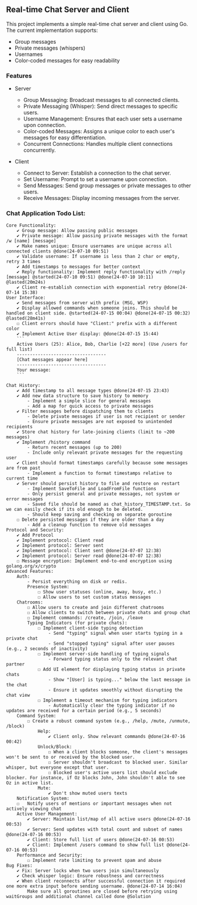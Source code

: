 ## Real-time Chat Server and Client

This project implements a simple real-time chat server and client using Go. The current implementation supports:

- Group messages
- Private messages (whispers)
- Usernames
- Color-coded messages for easy readability

### Features

- Server

  - Group Messaging: Broadcast messages to all connected clients.
  - Private Messaging (Whisper): Send direct messages to specific users.
  - Username Management: Ensures that each user sets a username upon connection.
  - Color-coded Messages: Assigns a unique color to each user's messages for easy differentiation.
  - Concurrent Connections: Handles multiple client connections concurrently.

- Client

  - Connect to Server: Establish a connection to the chat server.
  - Set Username: Prompt to set a username upon connection.
  - Send Messages: Send group messages or private messages to other users.
  - Receive Messages: Display incoming messages from the server.

### Chat Application Todo List:

    Core Functionality:
        ✔ Group message: Allow passing public messages
        ✔ Private message: Allow passing private messages with the format /w [name] [message]
        ✔ Make names unique: Ensure usernames are unique across all connected clients @done(24-07-10 09:51)
        ✔ Validate username: If username is less than 2 char or empty, retry 3 times
        ✔ Add timestamps to messages for better context
        ✔ Reply functionality: Implement reply functionality with /reply [message] @started(24-07-10 09:51) @done(24-07-10 10:11) @lasted(20m24s)
        ✔ Client re-establish connection with exponential retry @done(24-07-14 15:38)
    User Interface:
        ✔ Send messages from server with prefix (MSG, WSP)
        ✔ Display allowed commands when someone joins. This should be handled on client side. @started(24-07-15 00:04) @done(24-07-15 00:32) @lasted(28m41s)
        ☐ Client errors should have "Client:" prefix with a different color
        ✔ Implement Active User display: @done(24-07-15 15:44)
        ```
        Active Users (25): Alice, Bob, Charlie [+22 more] (Use /users for full list)
        ----------------------------------
        [Chat messages appear here]
        ----------------------------------
        Your message:
        ```

    Chat History:
        ✔ Add timestamp to all message types @done(24-07-15 23:43)
        ✔ Add new data structure to save history to memory
            - Implement a simple slice for general messages
            - Add a map for quick access to private messages
        ✔ Filter messages before dispatching them to clients
            - Delete private messages if user is not recipient or sender
            - Ensure private messages are not exposed to unintended recipients
        ✔ Store chat history for late-joining clients (limit to ~200 messages)
        ✔ Implement /history command
            - Return recent messages (up to 200)
            - Include only relevant private messages for the requesting user
        ✔ Client should format timestamps carefully because some messages are from past
            - Implement a function to format timestamps relative to current time
        ✔ Server should persist history to file and restore on restart
            - Implement SaveToFile and LoadFromFile functions
            - Only persist general and private messages, not system or error messages
            - Saved file should be named as chat_history_TIMESTAMP.txt. So we can easily check if its old enough to be deleted.
            - Should keep saving and checking on separate goroutine
        ☐ Delete persisted messages if they are older than a day
            - Add a cleanup function to remove old messages
    Protocol and Security:
        ✔ Add Protocol
        ✔ Implement protocol: Client read
        ✔ Implement protocol: Server sent
        ✔ Implement protocol: Client sent @done(24-07-07 12:38)
        ✔ Implement protocol: Server read @done(24-07-07 12:38)
        ☐ Message encryption: Implement end-to-end encryption using golang.org/x/crypto
    Advanced Features:
        Auth:
            - Persist everything on disk or redis.
            Presence System:
                ☐ Show user statuses (online, away, busy, etc.)
                ☐ Allow users to set custom status messages
        Chatrooms:
            ☐ Allow users to create and join different chatrooms
            ☐ Allow clients to switch between private chats and group chat
            ☐ Implement commands: /create, /join, /leave
            Typing Indicators (for private chats):
                ☐ Implement client-side typing detection
                    - Send "typing" signal when user starts typing in a private chat
                    - Send "stopped typing" signal after user pauses (e.g., 2 seconds of inactivity)
                ☐ Implement server-side handling of typing signals
                    - Forward typing status only to the relevant chat partner
                ☐ Add UI element for displaying typing status in private chats
                    - Show "[User] is typing..." below the last message in the chat
                    - Ensure it updates smoothly without disrupting the chat view
                ☐ Implement a timeout mechanism for typing indicators
                    - Automatically clear the typing indicator if no updates are received for a certain period (e.g., 5 seconds)
        Command System:
            ☐ Create a robust command system (e.g., /help, /mute, /unmute, /block)
                Help:
                    ✔ Client only. Show relevant commands @done(24-07-16 00:42)
                Unlock/Block:
                    ☐ When a client blocks someone, the client's messages won't be sent to or received by the blocked user.
                    ☐ Server shouldn't broadcast to blocked user. Similar whisper, but everyone except that user.
                    ☐ Blocked user's active users list should exclude blocker. For instance, if Oz blocks John, John shouldn't able to see Oz in active list.
                Mute:
                    ✔ Don't show muted users texts
        Notification System:
        ☐   Notify users of mentions or important messages when not actively viewing chat
        Active User Management:
            ✔ Server: Maintain list/map of all active users @done(24-07-16 00:53)
            ✔ Server: Send updates with total count and subset of names @done(24-07-16 00:53)
            ✔ Client: Store full list of users @done(24-07-16 00:53)
            ✔ Client: Implement /users command to show full list @done(24-07-16 00:53)
        Performance and Security:
            ☐ Implement rate limiting to prevent spam and abuse
    Bug Fixes:
        ✔ Fix: Server locks when two users join simultaneously
        ✔ Check whisper logic: Ensure robustness and correctness
        ✔ When client reconnects after successful connection it required one more extra input before sending username. @done(24-07-14 16:04)
            Make sure all goroutines are closed before retrying using waitGroups and additional channel called done @Solution
